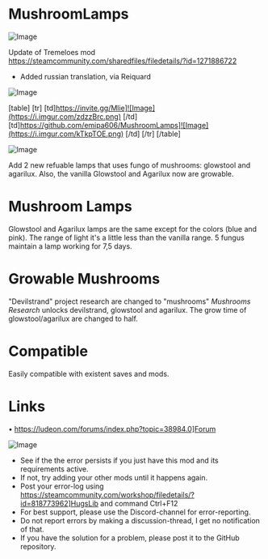 # MushroomLamps

![Image](https://i.imgur.com/WAEzk68.png)

Update of Tremeloes mod
https://steamcommunity.com/sharedfiles/filedetails/?id=1271886722

- Added russian translation, via Reiquard

![Image](https://i.imgur.com/7Gzt3Rg.png)


[table]
    [tr]
        [td]https://invite.gg/Mlie]![Image](https://i.imgur.com/zdzzBrc.png)
[/td]
        [td]https://github.com/emipa606/MushroomLamps]![Image](https://i.imgur.com/kTkpTOE.png)
[/td]
    [/tr]
[/table]
	
![Image](https://i.imgur.com/NOW7jU1.png)

Add 2 new refuable lamps that uses fungo of mushrooms: glowstool and agarilux.
Also, the vanilla Glowstool and Agarilux now are growable.

# Mushroom Lamps

Glowstool and Agarilux lamps are the same except for the colors (blue and pink).
The range of light it&apos;s a little less than the vanilla range.
5 fungus maintain a lamp working for 7,5 days.

# Growable Mushrooms

&quot;Devilstrand&quot; project research are changed to &quot;mushrooms&quot;
*Mushrooms Research* unlocks devilstrand, glowstool and agarilux.
The grow time of glowstool/agarilux are changed to half.

# Compatible

Easily compatible with existent saves and mods.

# Links

 • https://ludeon.com/forums/index.php?topic=38984.0]Forum

![Image](https://i.imgur.com/Rs6T6cr.png)



-  See if the the error persists if you just have this mod and its requirements active.
-  If not, try adding your other mods until it happens again.
-  Post your error-log using https://steamcommunity.com/workshop/filedetails/?id=818773962]HugsLib and command Ctrl+F12
-  For best support, please use the Discord-channel for error-reporting.
-  Do not report errors by making a discussion-thread, I get no notification of that.
-  If you have the solution for a problem, please post it to the GitHub repository.



